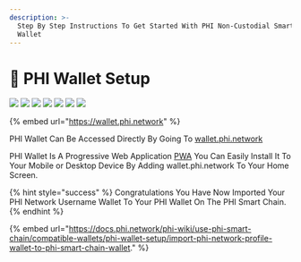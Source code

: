 ```yaml
---
description: >-
  Step By Step Instructions To Get Started With PHI Non-Custodial Smart Chain
  Wallet
---
```


# 🏦 PHI Wallet Setup

![](../../../.gitbook/assets/IMG\_4863.jpg) ![](../../../.gitbook/assets/IMG\_4864.jpg) ![](<../../../.gitbook/assets/IMG\_4865 (1).jpg>) ![](<../../../.gitbook/assets/IMG\_4866 (1).jpg>) ![](../../../.gitbook/assets/IMG\_4867.jpg) ![](<../../../.gitbook/assets/IMG\_4868 (1).jpg>) ![](../../../.gitbook/assets/IMG\_4869.jpg)

{% embed url="https://wallet.phi.network" %}

PHI Wallet Can Be Accessed Directly By Going To [wallet.phi.network](https://wallet.phi.network)

PHI Wallet Is A Progressive Web Application [PWA](../../../glossary/#p) You Can Easily Install It To Your Mobile or Desktop Device By Adding wallet.phi.network To Your Home Screen.&#x20;

{% hint style="success" %}
Congratulations You Have Now Imported Your PHI Network Username Wallet To Your PHI Wallet  On The PHI Smart Chain.
{% endhint %}

{% embed url="https://docs.phi.network/phi-wiki/use-phi-smart-chain/compatible-wallets/phi-wallet-setup/import-phi-network-profile-wallet-to-phi-smart-chain-wallet." %}
